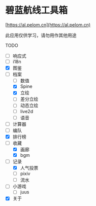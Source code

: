 # 碧蓝航线工具箱

[https://al.pelom.cn](https://al.pelom.cn)

此应用仅供学习，请勿用作其他用途

TODO

- [ ] 响应式
- [ ] i18n
- [x] 图鉴
- [ ] 档案
  - [ ] 数值
  - [x] Spine
  - [x] 立绘
  - [ ] 差分立绘
  - [ ] 动态立绘
  - [ ] live2d
  - [ ] 语音
- [ ] 计算器
- [ ] 编队
- [x] 排行榜
- [ ] 收藏
  - [x] 画廊
  - [x] bgm
- [ ] 记录
  - [x] 人气投票
  - [ ] pixiv
  - [ ] 流水
- [ ] 小游戏
  - [ ] juus
- [x] 关于